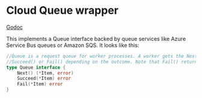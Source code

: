 # Cloud Queue wrapper

[Godoc](https://godoc.org/github.com/michaelbironneau/queue)

This implements a Queue interface backed by queue services like Azure Service Bus queues or Amazon SQS. It looks like this:

```go
//Queue is a request queue for worker processes. A worker gets the Next() item in the queue, does some work based on that item, and either calls
//Succeed() or Fail() depending on the outcome. Note that Fail() returns the item to the queue.
type Queue interface {
	Next() (*Item, error)
	Succeed(*Item) error
	Fail(*Item) error
}

```